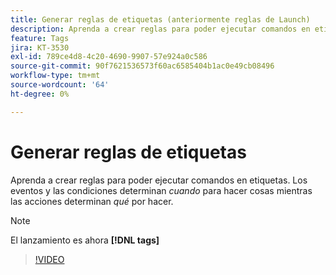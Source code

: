 ```yaml
---
title: Generar reglas de etiquetas (anteriormente reglas de Launch)
description: Aprenda a crear reglas para poder ejecutar comandos en etiquetas. Los eventos y las condiciones determinan cuándo hacer cosas, mientras que las acciones determinan qué hacer.
feature: Tags
jira: KT-3530
exl-id: 789ce4d8-4c20-4690-9907-57e924a0c586
source-git-commit: 90f7621536573f60ac6585404b1ac0e49cb08496
workflow-type: tm+mt
source-wordcount: '64'
ht-degree: 0%

---
```


# Generar reglas de etiquetas

Aprenda a crear reglas para poder ejecutar comandos en etiquetas. Los eventos y las condiciones determinan *cuando* para hacer cosas mientras las acciones determinan *qué* por hacer.

>[!NOTE]
>
> El lanzamiento es ahora **[!DNL tags]**

>[!VIDEO](https://video.tv.adobe.com/v/28730/?quality=12&learn=on)
